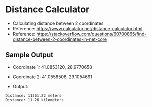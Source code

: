 # Distance Calculator
- Calculating distance between 2 coordinates
- Reference: https://www.calculator.net/distance-calculator.html
- Reference: https://stackoverflow.com/questions/60700865/find-distance-between-2-coordinates-in-net-core


## Sample Output
- Coordinate 1: 41.0853120, 28.9770658
- Coordinate 2: 41.0558508, 29.1054691

- Output:
```shell
Distance: 11261.22 meters
Distance: 11.26 kilometers
```
